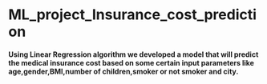 # ML_project_Insurance_cost_prediction

<h4>Using Linear Regression algorithm we developed a model that will predict the medical insurance cost based on some certain input parameters
like age,gender,BMI,number of children,smoker or not smoker and city.<h4>
